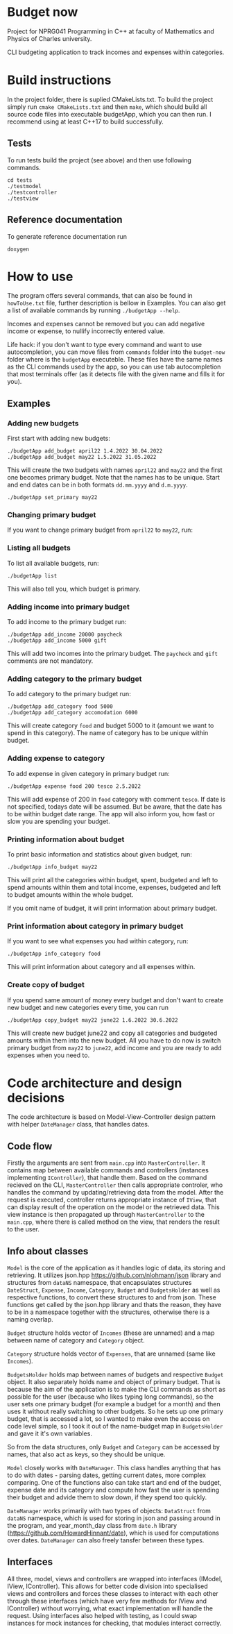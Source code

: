 # Budget now

Project for NPRG041 Programming in C++ at faculty of Mathematics and Physics of Charles university. 

CLI budgeting application to track incomes and expenses within categories. 

# Build instructions

In the project folder, there is suplied CMakeLists.txt. To build the project simply run
`cmake CMakeLists.txt` and then `make`, which should build all source code files into executable budgetApp, which you can then run. I recommend using at least C++17 to build successfully. 

## Tests
To run tests build the project (see above) and then use following commands. 
```
cd tests
./testmodel 
./testcontroller
./testview
```

## Reference documentation
To generate reference documentation run
```
doxygen
```

# How to use

The program offers several commands, that can also be found in ```howToUse.txt``` file, further description is bellow in Examples. You can also get a list of available commands by running ```./budgetApp --help```. 

Incomes and expenses cannot be removed but you can add negative income or expense, to nullify incorrectly entered value. 

Life hack: if you don't want to type every command and want to use autocompletion, you can move files from `commands` folder into the `budget-now` folder where is the `budgetApp` executeble. These files have the same names as the CLI commands used by the app, so you can use tab autocompletion that most terminals offer (as it detects file with the given name and fills it for you). 

## Examples
### Adding new budgets
First start with adding new budgets:

```
./budgetApp add_budget april22 1.4.2022 30.04.2022
./budgetApp add_budget may22 1.5.2022 31.05.2022
```
This will create the two budgets with names `april22` and `may22` and the first one becomes primary budget. Note that the names has to be unique. Start and end dates can be in both formats `dd.mm.yyyy` and `d.m.yyyy`. 

```
./budgetApp set_primary may22
```
### Changing primary budget
If you want to change primary budget from `april22` to `may22`, run:

### Listing all budgets
To list all available budgets, run:
```
./budgetApp list
```
This will also tell you, which budget is primary. 

### Adding income into primary budget
To add income to the primary budget run:
```
./budgetApp add_income 20000 paycheck
./budgetApp add_income 5000 gift
```
This will add two incomes into the primary budget. The `paycheck` and `gift` comments are not mandatory. 

### Adding category to the primary budget
To add category to the primary budget run:
```
./budgetApp add_category food 5000
./budgetApp add_category accomodation 6000
```
This will create category `food` and budget 5000 to it (amount we want to spend in this category). The name of category has to be unique within budget. 

### Adding expense to category
To add expense in given category in primary budget run:
```
./budgetApp expense food 200 tesco 2.5.2022
```
This will add expense of 200 in `food` category with comment `tesco`. If date is not specified, todays date will be assumed. But be aware, that the date has to be within budget date range. The app will also inform you, how fast or slow you are spending your budget. 

### Printing information about budget
To print basic information and statistics about given budget, run:
```
./budgetApp info_budget may22
```
This will print all the categories within budget, spent, budgeted and left to spend amounts within them and total income, expenses, budgeted and left to budget amounts within the whole budget. 

If you omit name of budget, it will print information about primary budget. 

### Print information about category in primary budget
If you want to see what expenses you had within category, run:
```
./budgetApp info_category food
```
This will print information about category and all expenses within.

### Create copy of budget
If you spend same amount of money every budget and don't want to create new budget and new categories every time, you can run 
```
./budgetApp copy_budget may22 june22 1.6.2022 30.6.2022
```
This will create new budget june22 and copy all categories and budgeted amounts within them into the new budget. All you have to do now is switch primary budget from `may22` to `june22`, add income and you are ready to add expenses when you need to. 

# Code architecture and design decisions

The code architecture is based on Model-View-Controller design pattern with helper `DateManager` class, that handles dates. 

## Code flow
Firstly the arguments are sent from `main.cpp` into `MasterController`. It contains map between available commands and controllers (instances implementing `IController`), that handle them. Based on the command recieved on the CLI, `MasterController` then calls appropriate controler, who handles the command by updating/retrieving data from the model. After the request is executed, controller returns appropriate instance of `IView`, that can display result of the operation on the model or the retrieved data. This view instance is then propagated up through `MasterController` to the `main.cpp`, where there is called method on the view, that renders the result to the user. 

## Info about classes
`Model` is the core of the application as it handles logic of data, its storing and retrieving. It utilizes json.hpp https://github.com/nlohmann/json library and structures from `dataNS` namespace, that encapsulates structures `DateStruct`, `Expense`, `Income`, `Category`, `Budget` and `BudgetsHolder` as well as respective functions, to convert these structures to and from json. These functions get called by the json.hpp library and thats the reason, they have to be in a namespace together with the structures, otherwise there is a naming overlap. 

`Budget` structure holds vector of `Incomes` (these are unnamed) and a map between name of category and `Category` object.

`Category` structure holds vector of `Expenses`, that are unnamed (same like `Incomes`). 

`BudgetsHolder` holds map between names of budgets and respective `Budget` object. It also separately holds name and object of primary budget. That is because the aim of the application is to make the CLI commands as short as possible for the user (because who likes typing long commands), so the user sets one primary budget (for example a budget for a month) and then uses it without really switching to other budgets. So he sets up one primary budget, that is accessed a lot, so I wanted to make even the access on code level simple, so I took it out of the name-budget map in `BudgetsHolder` and gave it it's own variables. 

So from the data structures, only `Budget` and `Category` can be accessed by names, that also act as keys, so they should be unique.  

`Model` closely works with `DateManager`. This class handles anything that has to do with dates - parsing dates, getting current dates, more complex comparing. One of the functions also can take start and end of the budget, expense date and its category and compute how fast the user is spending their budget and advide them to slow down, if they spend too quickly. 

`DateManager` works primarily with two types of objects: `DataStruct` from `dataNS` namespace, which is used for storing in json and passing around in the program, and year_month_day class from `date.h` library (https://github.com/HowardHinnant/date), which is used for computations over dates. `DateManager` can also freely tansfer between these types.  

## Interfaces
All three, model, views and controllers are wrapped into interfaces (IModel, IView, IController). This allows for better code division into specialised views and controllers and forces these classes to interact with each other through these interfaces (which have very few methods for IView and IController) without worrying, what exact implementation will handle the request. Using interfaces also helped with testing, as I could swap instances for mock instances for checking, that modules interact correctly. 